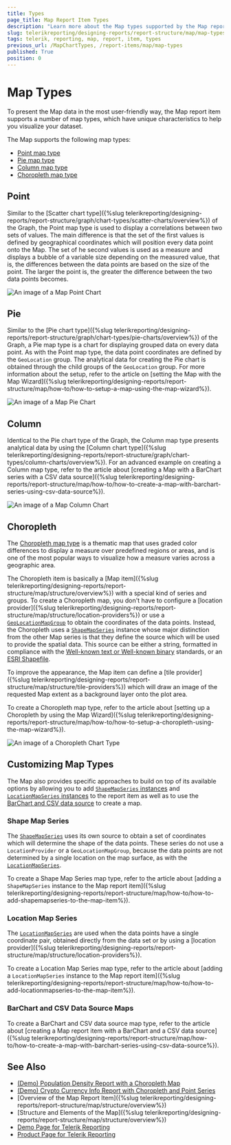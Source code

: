 ```yaml
---
title: Types
page_title: Map Report Item Types 
description: "Learn more about the Map types supported by the Map report item when working with Telerik Reporting."
slug: telerikreporting/designing-reports/report-structure/map/map-types
tags: telerik, reporting, map, report, item, types
previous_url: /MapChartTypes, /report-items/map/map-types
published: True
position: 0
---
```


# Map Types

To present the Map data in the most user-friendly way, the Map report item supports a number of map types, which have unique characteristics to help you visualize your dataset. 

The Map supports the following map types: 

* [Point map type](#point)
* [Pie map type](#pie)
* [Column map type](#column)
* [Choropleth map type](#choropleth)

## Point 

Similar to the [Scatter chart type]({%slug telerikreporting/designing-reports/report-structure/graph/chart-types/scatter-charts/overview%}) of the Graph, the Point map type is used to display a correlations between two sets of values. The main difference is that the set of the first values is defined by geographical coordinates which will position every data point onto the Map. The set of he second values is used as a measure and displays a bubble of a variable size depending on the measured value, that is, the differences between the data points are based on the size of the point. The larger the point is, the greater the difference between the two data points becomes. 

![An image of a Map Point Chart](images/Map/MapPointChart.png)

## Pie 

Similar to the [Pie chart type]({%slug telerikreporting/designing-reports/report-structure/graph/chart-types/pie-charts/overview%}) of the Graph, a Pie map type is a chart for displaying grouped data on every data point. As with the Point map type, the data point coordinates are defined by the `GeoLocation` group. The analytical data for creating the Pie chart is obtained through the child groups of the `GeoLocation` group. For more information about the setup, refer to the article on [setting the Map with the Map Wizard]({%slug telerikreporting/designing-reports/report-structure/map/how-to/how-to-setup-a-map-using-the-map-wizard%}). 

![An image of a Map Pie Chart](images/Map/MapPieChart.png)

## Column 

Identical to the Pie chart type of the Graph, the Column map type presents analytical data by using the [Column chart type]({%slug telerikreporting/designing-reports/report-structure/graph/chart-types/column-charts/overview%}). For an advanced example on creating a Column map type, refer to the article about [creating a Map with a BarChart series with a CSV data source]({%slug telerikreporting/designing-reports/report-structure/map/how-to/how-to-create-a-map-with-barchart-series-using-csv-data-source%}). 

![An image of a Map Column Chart](images/Map/MapColumnChart.png)

## Choropleth 

The [Choropleth map type](http://en.wikipedia.org/wiki/Choropleth_map) is a thematic map that uses graded color differences to display a measure over predefined regions or areas, and is one of the most popular ways to visualize how a measure varies across a geographic area. 

The Choropleth item is basically a [Map item]({%slug telerikreporting/designing-reports/report-structure/map/structure/overview%}) with a special kind of series and groups. To create a Choropleth map, you don't have to configure a [location provider]({%slug telerikreporting/designing-reports/report-structure/map/structure/location-providers%}) or use a [`GeoLocationMapGroup`](/reporting/api/Telerik.Reporting.GeoLocationMapGroup) to obtain the coordinates of the data points. Instead, the Choropleth uses a [`ShapeMapSeries`](/reporting/api/Telerik.Reporting.ShapeMapSeries) instance whose major distinction from the other Map series is that they define the source which will be used to provide the spatial data. This source can be either a string, formatted in compliance with the [Well-known text or Well-known binary](http://en.wikipedia.org/wiki/Well-known_text) standards, or an [ESRI Shapefile](http://en.wikipedia.org/wiki/Shapefile). 

To improve the appearance, the Map item can define a [tile provider]({%slug telerikreporting/designing-reports/report-structure/map/structure/tile-providers%}) which will draw an image of the requested Map extent as a background layer onto the plot area. 

To create a Choropleth map type, refer to the article about [setting up a Choropleth by using the Map Wizard]({%slug telerikreporting/designing-reports/report-structure/map/how-to/how-to-setup-a-choropleth-using-the-map-wizard%}). 

![An image of a Choropleth Chart Type](images/Map/Choropleth/Choropleth_ChartType.png) 

## Customizing Map Types 

The Map also provides specific approaches to build on top of its available options by allowing you to add [`ShapeMapSeries` instances](#shape-map-series) and [`LocationMapSeries` instances](#location-map-series) to the report item as well as to use the [BarChart and CSV data source](#barchart-and-csv-data-source-maps) to create a map. 

### Shape Map Series 

The [`ShapeMapSeries`](/reporting/api/Telerik.Reporting.ShapeMapSeries) uses its own source to obtain a set of coordinates which will determine the shape of the data points. These series do not use a `LocationProvider` or a `GeoLocationMapGroup`, because the data points are not determined by a single location on the map surface, as with the [`LocationMapSeries`](/reporting/api/Telerik.Reporting.LocationMapSeries). 

To create a Shape Map Series map type, refer to the article about [adding a `ShapeMapSeries` instance to the Map report item]({%slug telerikreporting/designing-reports/report-structure/map/how-to/how-to-add-shapemapseries-to-the-map-item%}). 

### Location Map Series

The [`LocationMapSeries`](/reporting/api/Telerik.Reporting.LocationMapSeries) are used when the data points have a single coordinate pair, obtained directly from the data set or by using a [location provider]({%slug telerikreporting/designing-reports/report-structure/map/structure/location-providers%}). 

To create a Location Map Series map type, refer to the article about [adding a `LocationMapSeries` instance to the Map report item]({%slug telerikreporting/designing-reports/report-structure/map/how-to/how-to-add-locationmapseries-to-the-map-item%}). 

### BarChart and CSV Data Source Maps

To create a BarChart and CSV data source map type, refer to the article about [creating a Map report item with a BarChart and a CSV data source]({%slug telerikreporting/designing-reports/report-structure/map/how-to/how-to-create-a-map-with-barchart-series-using-csv-data-source%}). 

## See Also

* [(Demo) Population Density Report with a Choropleth Map](https://demos.telerik.com/reporting/population-density)
* [(Demo) Crypto Currency Info Report with Choropleth and Point Series](https://demos.telerik.com/reporting/crypto-currency-info)
* [Overview of the Map Report Item]({%slug telerikreporting/designing-reports/report-structure/map/structure/overview%})
* [Structure and Elements of the Map]({%slug telerikreporting/designing-reports/report-structure/map/structure/overview%})
* [Demo Page for Telerik Reporting](https://demos.telerik.com/reporting) 
* [Product Page for Telerik Reporting](https://www.telerik.com/products/reporting)
